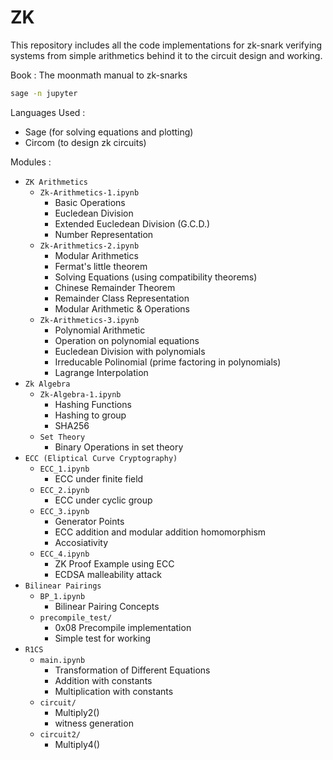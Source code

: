 # ZK

This repository includes all the code implementations for zk-snark verifying systems from simple arithmetics behind it to the circuit design and working.

Book : The moonmath manual to zk-snarks

```sh
sage -n jupyter
```

Languages Used :

- Sage (for solving equations and plotting)
- Circom (to design zk circuits)

Modules :

- `ZK Arithmetics`
  - `Zk-Arithmetics-1.ipynb`
    - Basic Operations
    - Eucledean Division
    - Extended Eucledean Division (G.C.D.)
    - Number Representation
  - `Zk-Arithmetics-2.ipynb`
    - Modular Arithmetics
    - Fermat's little theorem
    - Solving Equations (using compatibility theorems)
    - Chinese Remainder Theorem
    - Remainder Class Representation
    - Modular Arithmetic & Operations
  - `Zk-Arithmetics-3.ipynb`
    - Polynomial Arithmetic
    - Operation on polynomial equations
    - Eucledean Division with polynomials
    - Irreducable Polinomial (prime factoring in polynomials)
    - Lagrange Interpolation
- `Zk Algebra`
  - `Zk-Algebra-1.ipynb`
    - Hashing Functions
    - Hashing to group
    - SHA256
  - `Set Theory`
    - Binary Operations in set theory
- `ECC (Eliptical Curve Cryptography)`
  - `ECC_1.ipynb`
    - ECC under finite field
  - `ECC_2.ipynb`
    - ECC under cyclic group
  - `ECC_3.ipynb`
    - Generator Points
    - ECC addition and modular addition homomorphism
    - Accosiativity
  - `ECC_4.ipynb`
    - ZK Proof Example using ECC
    - ECDSA malleability attack
- `Bilinear Pairings`
  - `BP_1.ipynb`
    - Bilinear Pairing Concepts
  - `precompile_test/`
    - 0x08 Precompile implementation
    - Simple test for working
- `R1CS`
  - `main.ipynb`
    - Transformation of Different Equations
    - Addition with constants
    - Multiplication with constants
  - `circuit/`
    - Multiply2()
    - witness generation
  - `circuit2/`
    - Multiply4()
